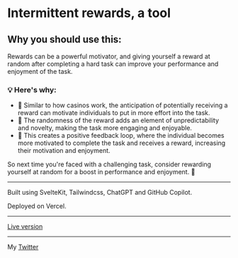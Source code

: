 # Intermittent rewards, a tool

## Why you should use this:
Rewards can be a powerful motivator, and giving yourself a reward at random after completing a hard task can improve your performance and enjoyment of the task.
### 💡 Here's why:
 - 🎰 Similar to how casinos work, the anticipation of potentially receiving a reward can motivate individuals to put in more effort into the task.
 - 🎲 The randomness of the reward adds an element of unpredictability and novelty, making the task more engaging and enjoyable.
 - 🔁 This creates a positive feedback loop, where the individual becomes more motivated to complete the task and receives a reward, increasing their motivation and enjoyment.

So next time you're faced with a challenging task, consider rewarding yourself at random for a boost in performance and enjoyment. 💪

---
Built using SvelteKit, Tailwindcss, ChatGPT and GitHub Copilot.

Deployed on Vercel.

---

[Live version](https://intermittent-rewards.vercel.app/)

---

My [Twitter](https://twitter.com/thomas_a_mol)
